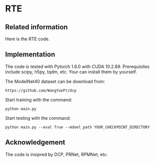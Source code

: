 # RTE

## Related information
<!--Here is the code of "Self-supervised rigid transformation equivariance for accurate 3D point cloud registration" (``https://www.sciencedirect.com/science/article/pii/S0031320322002655``), which proposes a rigid transformation equivarance for point cloud rigistration.-->
Here is the RTE code.
<!--Note: the code is being prepared. -->

## Implementation
The code is tested with Pytorch 1.6.0 with CUDA 10.2.89. Prerequisites include scipy, h5py, tqdm, etc. Your can install them by yourself.

The ModelNet40 dataset can be download from:
```
https://github.com/WangYueFt/dcp
```

Start training with the command:
```
python main.py 
```

Start testing with the command:
```
python main.py --eval True --mdoel_path YOUR_CHECKPOINT_DIRECTORY
```

## Acknowledgement
The code is insipred by DCP, PRNet, RPMNet, etc.
<!--
## Please cite:
```
@ARTICLE{zhang_rte_pr_2022,
  title={Self-supervised rigid transformation equivariance for accurate 3D point cloud registration},
  author={Zhiyuan Zhang and Jiadai Sun and Yuchao Dai and Dingfu Zhou and Xibin Song and Mingyi He},
  journal={Pattern Recognition},
  volume    = {130},
  pages     = {108784},
  year      = {2022}}
```
-->
